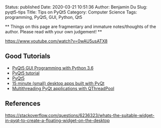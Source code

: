 Status: published
Date: 2020-03-21 10:51:36
Author: Benjamin Du
Slug: pyqt5-tips
Title: Tips on PyQt5
Category: Computer Science
Tags: programming, PyQt5, GUI, Python, Qt5

**
Things on this page are fragmentary and immature notes/thoughts of the author.
Please read with your own judgement!
**

https://www.youtube.com/watch?v=0wAU5usATX8

## Good Tutorials

- [PyQt5 GUI Programming with Python 3.6](https://www.youtube.com/playlist?list=PL1FgJUcJJ03uwFW8ys2ov2dffKs3ieGYk)
- [PyQt5 tutorial](http://zetcode.com/gui/pyqt5/)
- [PyQt5](https://pythonspot.com/pyqt5/)
- [15 minute (small) desktop apps built with PyQt](https://github.com/mfitzp/15-minute-apps)
- [Multithreading PyQt applications with QThreadPool](https://www.learnpyqt.com/courses/concurrent-execution/multithreading-pyqt-applications-qthreadpool/)

## References

https://stackoverflow.com/questions/6236323/whats-the-suitable-widget-in-pyqt-to-create-a-floating-widget-on-the-desktop

